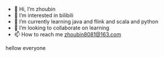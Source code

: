 - 👋 Hi, I’m zhoubin
- 👀 I’m interested in bilibili
- 🌱 I’m currently learning java and flink and scala and python
- 💞️ I’m looking to collaborate on learning
- 📫 How to reach me zhoubin8081@163.com

<!---
XZ001/XZ001 is a ✨ special ✨ repository because its `README.md` (this file) appears on your GitHub profile.
You can click the Preview link to take a look at your changes.
--->
hellow everyone
